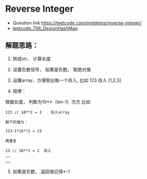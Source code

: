 # Reverse Integer
* Question link  https://leetcode.com/problems/reverse-integer/
* [leetcode_706_DesignHashMap](./leetcode_7_ReverseInteger.py):

## 解题思路：

1. 转成str， 计算长度
2. 设置负数信号， 如果是负数， 取绝对值

3. 设置array，方便取出每一个存入, 比如 123 存入 [1,2,3]

4. 规律： 

根据长度， 判断为10**（len-1）次方 比如

```  
123 // 10**2 = 1    存入array

剩下的值为：

123-1*10**2 = 23

再重复

23 // 10**1 = 2  存入
。。。
。。。
```

5. 如果是负数， 返回值记得*-1